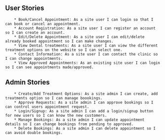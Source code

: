  ## User Stories
        * Book/Cancel Appointment: As a site user I can login so that I can book or cancel an appointment.
        * Account Registration: As a site user I can register an account so I can create an account.
        * Edit/Delete Appointment: As a site user I can edit/delete already booked appointment so I can make changes.
        * View Dental treatments: As a site user I can view the different treatment options on the website so I can select one.
        * Contact Information: As a site user I can contact the clinic so I can change appointments.
        * View Approved Appointments: As an existing site user I can login so I can see appointments made/approved.
    

 ## Admin Stories 
        * Create/Add Treatment Options: As a site admin I can create, add treatments option so I can manage boookings.
        * Approve Requests: As a site admin I can approve bookings so I can control users appointment request.
        * Login/Signup: As a site admin I can add a login/signup button for new users so I can know the new customers.
        * Manage Bookings: As a site admin I can update appointment details so I can change bookings from pending to approved.
        * Delete Bookings: As a site admin I can delete appointment so I can avoid double bookings.
